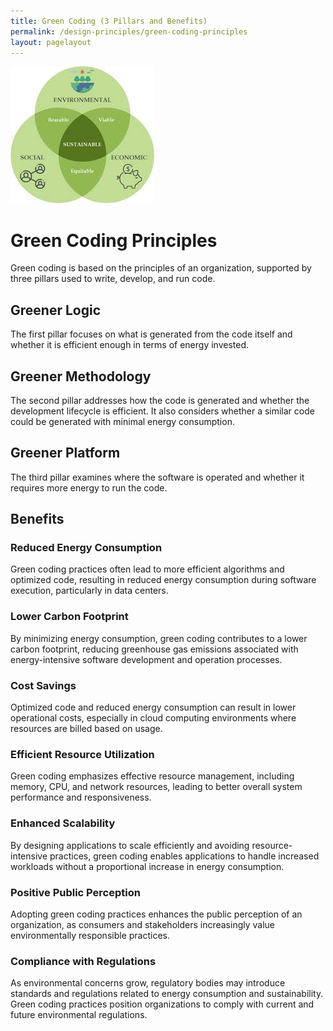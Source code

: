 ```yaml
---
title: Green Coding (3 Pillars and Benefits)
permalink: /design-principles/green-coding-principles
layout: pagelayout
---
```


![Green Coding (3 Pillars and Benefits)](./../../pictures/green31.png)
# Green Coding Principles

Green coding is based on the principles of an organization, supported by three pillars used to write, develop, and run code.

## Greener Logic

The first pillar focuses on what is generated from the code itself and whether it is efficient enough in terms of energy invested.

## Greener Methodology

The second pillar addresses how the code is generated and whether the development lifecycle is efficient. It also considers whether a similar code could be generated with minimal energy consumption.

## Greener Platform

The third pillar examines where the software is operated and whether it requires more energy to run the code.

## Benefits

### Reduced Energy Consumption

Green coding practices often lead to more efficient algorithms and optimized code, resulting in reduced energy consumption during software execution, particularly in data centers.

### Lower Carbon Footprint

By minimizing energy consumption, green coding contributes to a lower carbon footprint, reducing greenhouse gas emissions associated with energy-intensive software development and operation processes.

### Cost Savings

Optimized code and reduced energy consumption can result in lower operational costs, especially in cloud computing environments where resources are billed based on usage.

### Efficient Resource Utilization

Green coding emphasizes effective resource management, including memory, CPU, and network resources, leading to better overall system performance and responsiveness.

### Enhanced Scalability

By designing applications to scale efficiently and avoiding resource-intensive practices, green coding enables applications to handle increased workloads without a proportional increase in energy consumption.

### Positive Public Perception

Adopting green coding practices enhances the public perception of an organization, as consumers and stakeholders increasingly value environmentally responsible practices.

### Compliance with Regulations

As environmental concerns grow, regulatory bodies may introduce standards and regulations related to energy consumption and sustainability. Green coding practices position organizations to comply with current and future environmental regulations.
